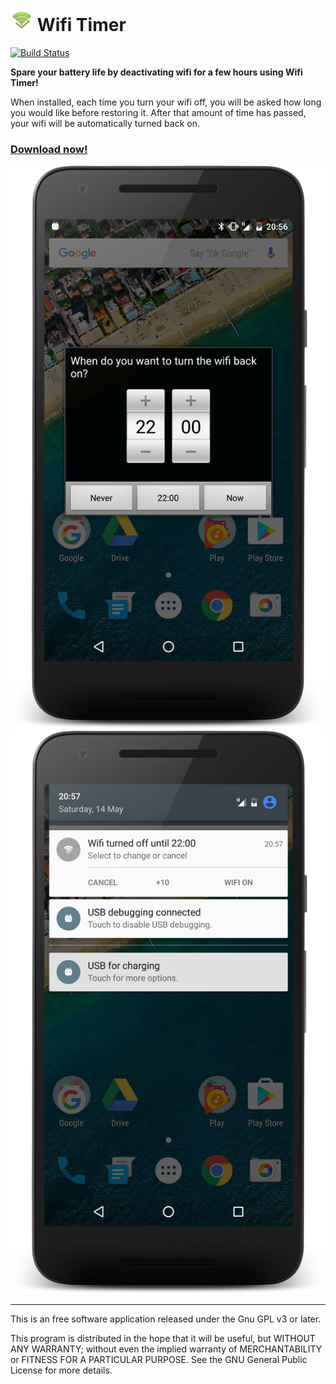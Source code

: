 ![](graphics/ldpi/icon.png) Wifi Timer
==========================================
[![Build Status](https://travis-ci.org/laurentsebag/android-wifi-timer.svg?branch=master)](https://travis-ci.org/laurentsebag/android-wifi-timer)

__Spare your battery life by deactivating wifi for a few hours using Wifi
Timer!__

When installed, each time you turn your wifi off, you will be asked how
long you would like before restoring it. After that amount of time has
passed, your wifi will be automatically turned back on.

### [Download now!](https://play.google.com/store/apps/details?id=org.laurentsebag.wifitimer)

![](graphics/screenshots/en/wifi-timer_dialog.png)
![](graphics/screenshots/en/wifi-timer_notification.png)

-------------------------------------------------------------------------------

This is an free software application released under the Gnu GPL v3 or later.

This program is distributed in the hope that it will be useful, but WITHOUT
ANY WARRANTY; without even the implied warranty of MERCHANTABILITY or FITNESS
FOR A PARTICULAR PURPOSE. See the GNU General Public License for more details.
